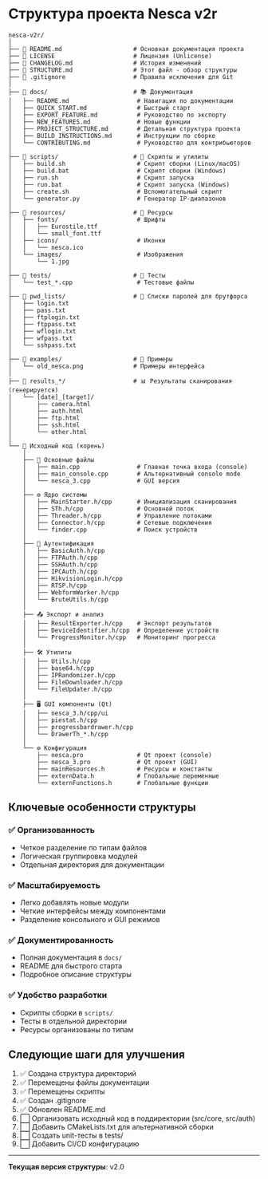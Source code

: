 # Структура проекта Nesca v2r

```
nesca-v2r/
│
├── 📄 README.md                    # Основная документация проекта
├── 📄 LICENSE                      # Лицензия (Unlicense)
├── 📄 CHANGELOG.md                 # История изменений
├── 📄 STRUCTURE.md                 # Этот файл - обзор структуры
├── 📄 .gitignore                   # Правила исключения для Git
│
├── 📁 docs/                        # 📚 Документация
│   ├── README.md                   # Навигация по документации
│   ├── QUICK_START.md              # Быстрый старт
│   ├── EXPORT_FEATURE.md           # Руководство по экспорту
│   ├── NEW_FEATURES.md             # Новые функции
│   ├── PROJECT_STRUCTURE.md        # Детальная структура проекта
│   ├── BUILD_INSTRUCTIONS.md       # Инструкции по сборке
│   └── CONTRIBUTING.md             # Руководство для контрибьюторов
│
├── 📁 scripts/                     # 🔧 Скрипты и утилиты
│   ├── build.sh                    # Скрипт сборки (Linux/macOS)
│   ├── build.bat                   # Скрипт сборки (Windows)
│   ├── run.sh                      # Скрипт запуска
│   ├── run.bat                     # Скрипт запуска (Windows)
│   ├── create.sh                   # Вспомогательный скрипт
│   └── generator.py                # Генератор IP-диапазонов
│
├── 📁 resources/                   # 🎨 Ресурсы
│   ├── fonts/                      # Шрифты
│   │   ├── Eurostile.ttf
│   │   └── small_font.ttf
│   ├── icons/                      # Иконки
│   │   └── nesca.ico
│   └── images/                     # Изображения
│       └── 1.jpg
│
├── 📁 tests/                       # 🧪 Тесты
│   └── test_*.cpp                  # Тестовые файлы
│
├── 📁 pwd_lists/                   # 🔑 Списки паролей для брутфорса
│   ├── login.txt
│   ├── pass.txt
│   ├── ftplogin.txt
│   ├── ftppass.txt
│   ├── wflogin.txt
│   ├── wfpass.txt
│   └── sshpass.txt
│
├── 📁 examples/                    # 📝 Примеры
│   └── old_nesca.png              # Примеры интерфейса
│
├── 📁 results_*/                   # 📊 Результаты сканирования (генерируется)
│   └── [date]_[target]/
│       ├── camera.html
│       ├── auth.html
│       ├── ftp.html
│       ├── ssh.html
│       └── other.html
│
└── 📁 Исходный код (корень)
    │
    ├── 🔵 Основные файлы
    │   ├── main.cpp                # Главная точка входа (console)
    │   ├── main_console.cpp        # Альтернативный console mode
    │   └── nesca_3.cpp             # GUI версия
    │
    ├── ⚙️ Ядро системы
    │   ├── MainStarter.h/cpp       # Инициализация сканирования
    │   ├── STh.h/cpp               # Основной поток
    │   ├── Threader.h/cpp          # Управление потоками
    │   ├── Connector.h/cpp         # Сетевые подключения
    │   └── finder.cpp              # Поиск устройств
    │
    ├── 🔐 Аутентификация
    │   ├── BasicAuth.h/cpp
    │   ├── FTPAuth.h/cpp
    │   ├── SSHAuth.h/cpp
    │   ├── IPCAuth.h/cpp
    │   ├── HikvisionLogin.h/cpp
    │   ├── RTSP.h/cpp
    │   ├── WebformWorker.h/cpp
    │   └── BruteUtils.h/cpp
    │
    ├── 📤 Экспорт и анализ
    │   ├── ResultExporter.h/cpp    # Экспорт результатов
    │   ├── DeviceIdentifier.h/cpp  # Определение устройств
    │   └── ProgressMonitor.h/cpp   # Мониторинг прогресса
    │
    ├── 🛠️ Утилиты
    │   ├── Utils.h/cpp
    │   ├── base64.h/cpp
    │   ├── IPRandomizer.h/cpp
    │   ├── FileDownloader.h/cpp
    │   └── FileUpdater.h/cpp
    │
    ├── 🖥️ GUI компоненты (Qt)
    │   ├── nesca_3.h/cpp/ui
    │   ├── piestat.h/cpp
    │   ├── progressbardrawer.h/cpp
    │   └── DrawerTh_*.h/cpp
    │
    └── ⚙️ Конфигурация
        ├── nesca.pro               # Qt проект (console)
        ├── nesca_3.pro             # Qt проект (GUI)
        ├── mainResources.h         # Ресурсы и константы
        ├── externData.h            # Глобальные переменные
        └── externFunctions.h       # Глобальные функции
```

## Ключевые особенности структуры

### ✅ Организованность
- Четкое разделение по типам файлов
- Логическая группировка модулей
- Отдельная директория для документации

### ✅ Масштабируемость
- Легко добавлять новые модули
- Четкие интерфейсы между компонентами
- Разделение консольного и GUI режимов

### ✅ Документированность
- Полная документация в `docs/`
- README для быстрого старта
- Подробное описание структуры

### ✅ Удобство разработки
- Скрипты сборки в `scripts/`
- Тесты в отдельной директории
- Ресурсы организованы по типам

## Следующие шаги для улучшения

1. ✅ Создана структура директорий
2. ✅ Перемещены файлы документации
3. ✅ Перемещены скрипты
4. ✅ Создан .gitignore
5. ✅ Обновлен README.md
6. ⬜ Организовать исходный код в поддиректории (src/core, src/auth)
7. ⬜ Добавить CMakeLists.txt для альтернативной сборки
8. ⬜ Создать unit-тесты в tests/
9. ⬜ Добавить CI/CD конфигурацию

---

**Текущая версия структуры**: v2.0

